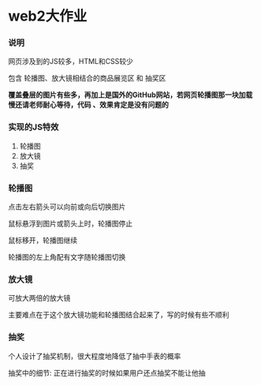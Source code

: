 # web2大作业

### 说明

网页涉及到的JS较多，HTML和CSS较少

包含 轮播图、放大镜相结合的商品展览区 和 抽奖区

**覆盖叠层的图片有些多，再加上是国外的GitHub网站，若网页轮播图那一块加载慢还请老师耐心等待，代码 、效果肯定是没有问题的**

### 实现的JS特效

1. 轮播图
2. 放大镜
3. 抽奖

### 轮播图

点击左右箭头可以向前或向后切换图片

鼠标悬浮到图片或箭头上时，轮播图停止

鼠标移开，轮播图继续

轮播图的左上角配有文字随轮播图切换

### 放大镜

可放大两倍的放大镜

主要难点在于这个放大镜功能和轮播图结合起来了，写的时候有些不顺利

### 抽奖

个人设计了抽奖机制，很大程度地降低了抽中手表的概率

抽奖中的细节: 正在进行抽奖的时候如果用户还点抽奖不能让他抽



